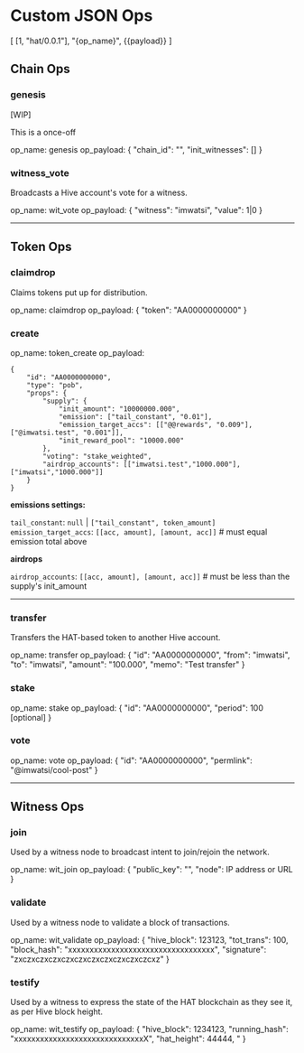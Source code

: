 # Custom JSON Ops

[
    [1, "hat/0.0.1"],
    "{op_name}",
    {{payload}}
]

## Chain Ops

### genesis

[WIP]

This is a once-off 

op_name: genesis
op_payload: {
    "chain_id": "",
    "init_witnesses": []
}

### witness_vote

Broadcasts a Hive account's vote for a witness.

op_name: wit_vote
op_payload: {
    "witness": "imwatsi",
    "value": 1|0
}


---

## Token Ops

### claimdrop

Claims tokens put up for distribution.

op_name: claimdrop
op_payload: {
    "token": "AA0000000000"
}

### create

op_name: token_create
op_payload:

```
{
    "id": "AA0000000000",
    "type": "pob",
    "props": {
        "supply": {
            "init_amount": "10000000.000",
            "emission": ["tail_constant", "0.01"],
            "emission_target_accs": [["@@rewards", "0.009"], ["@imwatsi.test", "0.001"]],
            "init_reward_pool": "10000.000"
        },
        "voting": "stake_weighted",
        "airdrop_accounts": [["imwatsi.test","1000.000"], ["imwatsi","1000.000"]]
    }
}
```

**emissions settings:**

`tail_constant`: `null` | `["tail_constant", token_amount]`
`emission_target_accs`: `[[acc, amount], [amount, acc]]` # must equal emission total above

**airdrops**

`airdrop_accounts`: `[[acc, amount], [amount, acc]]` # must be less than the supply's init_amount

---

### transfer

Transfers the HAT-based token to another Hive account.

op_name: transfer
op_payload: {
    "id": "AA0000000000",
    "from": "imwatsi",
    "to": "imwatsi",
    "amount": "100.000",
    "memo": "Test transfer"
}

### stake

op_name: stake
op_payload: {
    "id": "AA0000000000",
    "period": 100 [optional]
}

### vote

op_name: vote
op_payload: {
    "id": "AA0000000000",
    "permlink": "@imwatsi/cool-post"
}

---

## Witness Ops

### join

Used by a witness node to broadcast intent to join/rejoin the network.

op_name: wit_join
op_payload: {
    "public_key": "",
    "node": IP address or URL
}

### validate

Used by a witness node to validate a block of transactions.

op_name: wit_validate
op_payload: {
    "hive_block": 123123,
    "tot_trans": 100,
    "block_hash": "xxxxxxxxxxxxxxxxxxxxxxxxxxxxxxxxxx",
    "signature": "zxczxczxczxczxczxczxczxczxczxczcxz"
}

### testify

Used by a witness to express the state of the HAT blockchain as they see it, as per Hive block height.

op_name: wit_testify
op_payload: {
    "hive_block": 1234123,
    "running_hash": "xxxxxxxxxxxxxxxxxxxxxxxxxxxxxxX",
    "hat_height": 44444,
    "
}